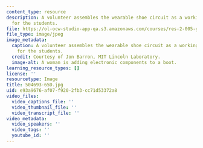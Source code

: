 ```yaml
---
content_type: resource
description: A volunteer assembles the wearable shoe circuit as a working demonstration
  for the students.
file: https://ol-ocw-studio-app-qa.s3.amazonaws.com/courses/res-2-005-girls-who-build-make-your-own-wearables-workshop-spring-2015/e93a9676af07f9202fb3cc71d53372a8_504693-65D.jpg
file_type: image/jpeg
image_metadata:
  caption: A volunteer assembles the wearable shoe circuit as a working demonstration
    for the students.
  credit: Courtesy of Jon Barron, MIT Lincoln Laboratory.
  image-alt: A woman is adding electronic components to a boot.
learning_resource_types: []
license: ''
resourcetype: Image
title: 504693-65D.jpg
uid: e93a9676-af07-f920-2fb3-cc71d53372a8
video_files:
  video_captions_file: ''
  video_thumbnail_file: ''
  video_transcript_file: ''
video_metadata:
  video_speakers: ''
  video_tags: ''
  youtube_id: ''
---
```

